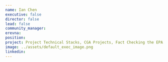 ```yaml
---
name: Ian Chen
executive: false
director: false
lead: false
community_manager:   
erevna:  
position: 
project: Project Technical Stacks, CGA Projects, Fact Checking the EPA
image: ../assets/default_exec_image.png
linkedin: 
---
```

